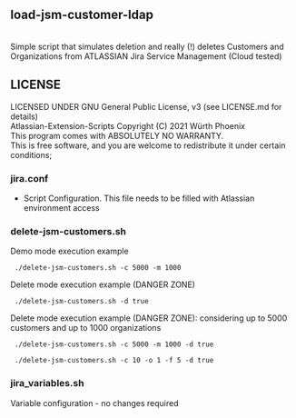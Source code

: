 ## load-jsm-customer-ldap
<br>
Simple script that simulates deletion and really (!) deletes Customers and Organizations from ATLASSIAN Jira Service Management (Cloud tested) 

## LICENSE

LICENSED UNDER GNU General Public License, v3  (see LICENSE.md for details)            
Atlassian-Extension-Scripts Copyright (C) 2021  Würth Phoenix                          
This program comes with ABSOLUTELY NO WARRANTY.                                        
This is free software, and you are welcome to redistribute it under certain conditions;


### jira.conf
- Script Configuration. This file needs to be filled with Atlassian environment access

### delete-jsm-customers.sh 

Demo mode execution example<br>
```
 ./delete-jsm-customers.sh -c 5000 -m 1000

```
Delete mode execution example (DANGER ZONE)<br>
```
 ./delete-jsm-customers.sh -d true

```
Delete mode execution example (DANGER ZONE): considering up to 5000 customers and up to 1000 organizations <br>
```
 ./delete-jsm-customers.sh -c 5000 -m 1000 -d true
 
 ./delete-jsm-customers.sh -c 10 -o 1 -f 5 -d true

```
### jira_variables.sh
Variable configuration - no changes required


